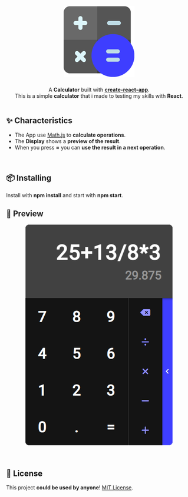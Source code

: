 <h1 align="center"><img src="https://github.com/daavsantos/react-calculator/raw/main/public/logo192.png"></h1>

<p align="center">A <b>Calculator</b> built with <b><a href="https://github.com/facebookincubator/create-react-app/blob/master/packages/react-scripts/template/README.mdreact-create-app">create-react-app</a></b>. </br>
This is a simple <b>calculator</b> that i made to testing my skills with <b>React</b>.</br>

</br>

<h2>✨ Characteristics</h2>
<ul>
  <li>The App use <a href="https://mathjs.org">Math.js</a> to <b>calculate operations</b>.</li>
  <li>The <b>Display</b> shows a <b>preview of the result</b>.</li>
  <li>When you press <b>=</b> you can <b>use the result in a next operation</b>.</li>
</ul>

</br>

<h2>📦 Installing</h2>
Install with <b>npm install</b> and start with <b>npm start</b>.

</br>

<h2>👀 Preview</h2>
<p align="center"><img src="https://github.com/daavsantos/react-calculator/raw/main/public/calculator-preview.png"></p>

</br>

<h2>📄 License</h2>
<p>This project <b>could be used by anyone</b>! <a href="https://github.com/daavsantos/react-calculator/blob/main/LICENSE">MIT License</a>.</p>
